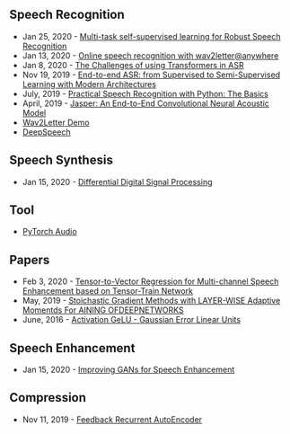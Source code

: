 ## Speech Recognition
- Jan 25, 2020 - [Multi-task self-supervised learning for Robust Speech Recognition](https://arxiv.org/abs/2001.09239)
- Jan 13, 2020 - [Online speech recognition with wav2letter@anywhere](https://ai.facebook.com/blog/online-speech-recognition-with-wav2letteranywhere/)
- Jan 8, 2020 - [The Challenges of using Transformers in ASR](https://desh2608.github.io/2020-01-08-transformer-asr/)
- Nov 19, 2019 - [End-to-end ASR: from Supervised to Semi-Supervised Learning with Modern Architectures](https://arxiv.org/abs/1911.08460)
- July, 2019 - [Practical Speech Recognition with Python: The Basics](https://www.kdnuggets.com/2019/07/practical-speech-recognition-python-basics.html)
- April, 2019 - [Jasper: An End-to-End Convolutional Neural Acoustic Model](https://arxiv.org/abs/1904.03288)
- [Wav2Letter Demo](https://github.com/pytorch/audio/tree/master/examples/interactive_asr)
- [DeepSpeech](https://github.com/mozilla/DeepSpeech)

## Speech Synthesis
- Jan 15, 2020 - [Differential Digital Signal Processing](https://magenta.tensorflow.org/ddsp)

## Tool
- [PyTorch Audio](https://github.com/pytorch/audio)

## Papers
- Feb 3, 2020 - [Tensor-to-Vector Regression for Multi-channel Speech Enhancement based on Tensor-Train Network](https://arxiv.org/abs/2002.00544)
- May, 2019 - [Stoichastic Gradient Methods with LAYER-WISE Adaptive Momentds  For AINING  OFDEEPNETWORKS](https://arxiv.org/pdf/1905.11286.pdf)
- June, 2016 - [Activation GeLU - Gaussian Error Linear Units](https://arxiv.org/pdf/1606.08415.pdf)


## Speech Enhancement
- Jan 15, 2020 - [Improving GANs for Speech Enhancement](https://arxiv.org/abs/2001.05532)

## Compression
- Nov 11, 2019 - [Feedback Recurrent AutoEncoder](https://arxiv.org/abs/1911.04018)